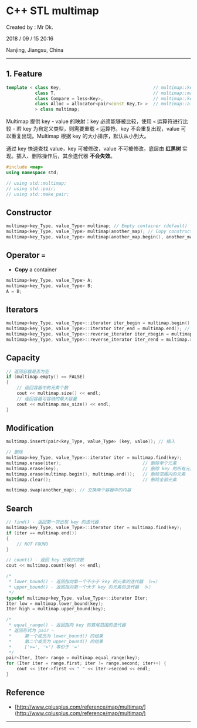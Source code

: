 # C++ STL multimap

Created by : Mr Dk.

2018 / 09 / 15 20:16

Nanjing, Jiangsu, China

---

## 1. Feature

```c++
template < class Key,                                   // multimap::key_type
           class T,                                     // multimap::mapped_type
           class Compare = less<Key>,                   // multimap::key_compare
           class Alloc = allocator<pair<const Key,T> >  // multimap::allocator_type
           > class multimap;
```

Multimap 提供 key - value 的映射：key 必须能够被比较，使用 `<` 运算符进行比较 - 若 key 为自定义类型，则需要重载 `<` 运算符。key 不会重复出现，value 可以重复出现。Multimap 根据 key 的大小排序，默认从小到大。

通过 key 快速查找 value，key 可被修改，value 不可被修改。底层由 **红黑树** 实现。插入、删除操作后，其余迭代器 **不会失效**。

```c++
#include <map>
using namespace std;

// using std::multimap;
// using std::pair;
// using std::make_pair;
```

## Constructor

```c++
multimap<key_Type, value_Type> multimap; // Empty container (default)
multimap<key_Type, value_Type> multimap(another_map); // Copy constructor
multimap<key_Type, value_Type> multimap(another_map.begin(), another_map.end()); // Range constructor
```

## Operator `=`

* **Copy** a container

```c++
multimap<key_Type, value_Type> A;
multimap<key_Type, value_Type> B;
A = B;
```

## Iterators

```c++
multimap<key_Type, value_Type>::iterator iter_begin = multimap.begin(); // 指向第一个元素的迭代器
multimap<key_Type, value_Type>::iterator iter_end = multimap.end(); // 指向最后一个元素的下一个位置的迭代器
multimap<key_Type, value_Type>::reverse_iterator iter_rbegin = multimap.rbegin(); // 指向最后一个元素的迭代器
multimap<key_Type, value_Type>::reverse_iterator iter_rend = multimap.rend(); // 指向第一个元素的前一个位置的迭代器
```

## Capacity

```c++
// 返回容器是否为空
if (multimap.empty() == FALSE)
{
    // 返回容器中的元素个数
    cout << multimap.size() << endl;
    // 返回容器可容纳的最大容量
    cout << multimap.max_size() << endl;
}
```

## Modification

```c++
multimap.insert(pair<key_Type, value_Type> (key, value)); // 插入

// 删除
multimap<key_Type, value_Type>::iterator iter = multimap.find(key);
multimap.erase(iter);                               // 删除单个元素
multimap.erase(key);                                // 删除 key 的所有元素
multimap.erase(multimap.begin(), multimap.end());   // 删除范围内的元素
multimap.clear();                                   // 删除全部元素

multimap.swap(another_map);	// 交换两个容器中的内容
```

## Search

```c++
// find() - 返回第一次出现 key 的迭代器
multimap<key_Type, value_Type>::iterator iter = multimap.find(key);
if (iter == multimap.end())
{
    // NOT FOUND
}

// count() - 返回 key 出现的次数
cout << multimap.count(key) << endl;

/*
 * lower_bound() - 返回指向第一个不小于 key 的元素的迭代器 （>=）
 * upper_bound() - 返回指向第一个大于 key 的元素的迭代器 （>）
 */
typedef multimap<key_Type, value_Type>::iterator Iter;
Iter low = multimap.lower_bound(key);
Iter high = multimap.upper_bound(key);

/*
 * equal_range() - 返回指向 key 的首尾范围的迭代器
 * 返回形式为 pair - 
 *     第一个成员为 lower_bound() 的结果
 *     第二个成员为 upper_bound() 的结果
 *     ['>=', '>') 等价于 '='
 */
pair<Iter, Iter> range = multimap.equal_range(key);
for (Iter iter = range.first; iter != range.second; iter++) {
    cout << iter->first << " " << iter->second << endl;
}
```

## Reference

* [http://www.cplusplus.com/reference/map/multimap/](http://www.cplusplus.com/reference/map/multimap/)

---

